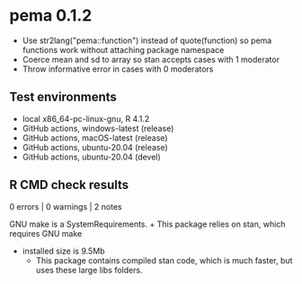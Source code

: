 # pema 0.1.2

* Use str2lang("pema::function") instead of quote(function) so pema functions
  work without attaching package namespace
* Coerce mean and sd to array so stan accepts cases with 1 moderator
* Throw informative error in cases with 0 moderators

## Test environments
* local x86_64-pc-linux-gnu, R 4.1.2
* GitHub actions, windows-latest (release)
* GitHub actions, macOS-latest (release)
* GitHub actions, ubuntu-20.04 (release)
* GitHub actions, ubuntu-20.04 (devel)

## R CMD check results

0 errors | 0 warnings | 2 notes

  GNU make is a SystemRequirements.
    + This package relies on stan, which requires GNU make
* installed size is  9.5Mb
    + This package contains compiled stan code, which is much faster, but uses
      these large libs folders.
